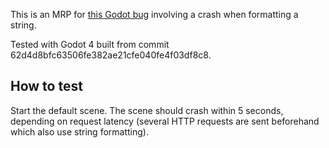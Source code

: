 This is an MRP for [this Godot bug](https://github.com/godotengine/godot/issues/73258) involving a crash when formatting a string.

Tested with Godot 4 built from commit 62d4d8bfc63506fe382ae21cfe040fe4f03df8c8.

## How to test
Start the default scene. The scene should crash within 5 seconds, depending on request latency (several HTTP requests are sent beforehand which also use string formatting).

